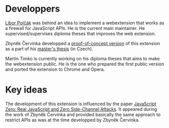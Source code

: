 ---
---

# Developpers

[Libor Polčák](https://www.fit.vutbr.cz/~polcak) was behind an idea to implement a webextension that works as a firewall for JavaScript APIs. He is the current main maintainer. He supervised/supervises diploma theses that improves the web extension.

Zbyněk Červinka developped a [proof-of-concept version](https://github.com/cervinka-zbynek/masters-thesis) of this extension as a part of his [master's thesis](https://www.fit.vutbr.cz/study/DP/DP.php?id=21274) (in Czech).

Martin Timko is currently working on his diploma theses that aims to make the webextension public. He is the one who prepared the first public version and ported the extension to Chrome and Opera.

# Key ideas

The development of this extension is influenced by the paper [JavaScript Zero: Real JavaScript and Zero Side-Channel Attacks](https://misc0110.net/web/files/jszero.pdf). It appeared during the work of Zbyněk Červinka and provided basically the same approach to restrict APIs as was at the time developped by Zbyněk Červinka.
